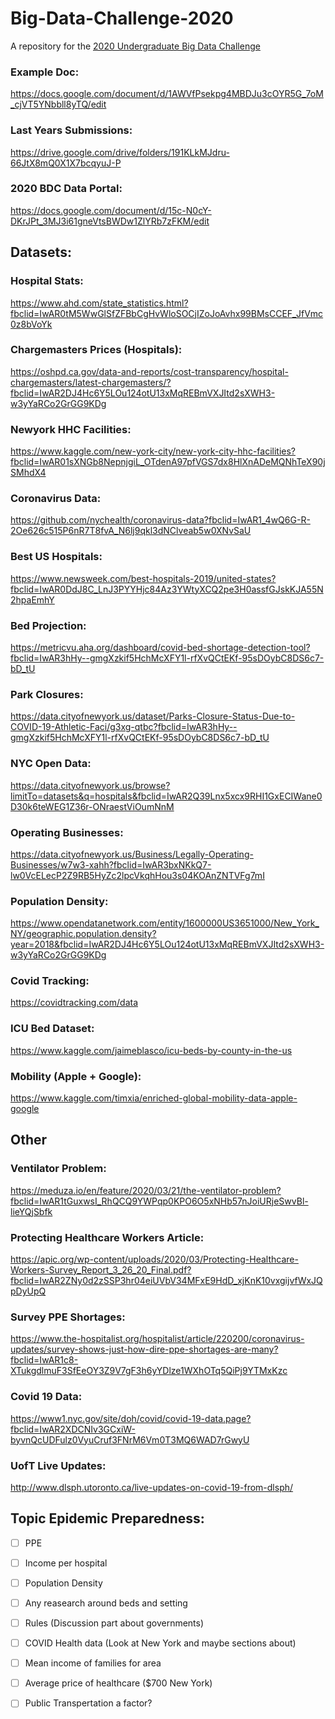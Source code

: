 # Big-Data-Challenge-2020
A repository for the [2020 Undergraduate Big Data Challenge](https://stemfellowship.org/2020-undergraduate-big-data-challenge/?fbclid=IwAR2VN4Td21nvh9L1RZbALjhnGzWvB5LczgZ75XJt5kSSINKQU3HQoEWt4OY)

### Example Doc:

https://docs.google.com/document/d/1AWVfPsekpg4MBDJu3cOYR5G_7oM_cjVT5YNbbll8yTQ/edit

### Last Years Submissions: 
https://drive.google.com/drive/folders/191KLkMJdru-66JtX8mQ0X1X7bcqyuJ-P

### 2020 BDC Data Portal:
https://docs.google.com/document/d/15c-N0cY-DKrJPt_3MJ3i61gneVtsBWDw1ZlYRb7zFKM/edit

## Datasets:

### Hospital Stats:
https://www.ahd.com/state_statistics.html?fbclid=IwAR0tM5WwGlSfZFBbCgHvWloSOCjIZoJoAvhx99BMsCCEF_JfVmc0z8bVoYk

### Chargemasters Prices (Hospitals):
https://oshpd.ca.gov/data-and-reports/cost-transparency/hospital-chargemasters/latest-chargemasters/?fbclid=IwAR2DJ4Hc6Y5LOu124otU13xMqREBmVXJItd2sXWH3-w3yYaRCo2GrGG9KDg

### Newyork HHC Facilities:
https://www.kaggle.com/new-york-city/new-york-city-hhc-facilities?fbclid=IwAR01sXNGb8NepnjgiL_OTdenA97pfVGS7dx8HlXnADeMQNhTeX90jSMhdX4

### Coronavirus Data:
https://github.com/nychealth/coronavirus-data?fbclid=IwAR1_4wQ6G-R-2Oe626c515P6nR7T8fvA_N6lj9qkl3dNClveab5w0XNvSaU

### Best US Hospitals:
https://www.newsweek.com/best-hospitals-2019/united-states?fbclid=IwAR0DdJ8C_LnJ3PYYHjc84Az3YWtyXCQ2pe3H0assfGJskKJA55N2hpaEmhY

### Bed Projection:
https://metricvu.aha.org/dashboard/covid-bed-shortage-detection-tool?fbclid=IwAR3hHy--gmgXzkif5HchMcXFY1l-rfXvQCtEKf-95sDOybC8DS6c7-bD_tU

### Park Closures:
https://data.cityofnewyork.us/dataset/Parks-Closure-Status-Due-to-COVID-19-Athletic-Faci/g3xg-qtbc?fbclid=IwAR3hHy--gmgXzkif5HchMcXFY1l-rfXvQCtEKf-95sDOybC8DS6c7-bD_tU

### NYC Open Data:
https://data.cityofnewyork.us/browse?limitTo=datasets&q=hospitals&fbclid=IwAR2Q39Lnx5xcx9RHI1GxECIWane0D30k6teWEG1Z36r-ONraestViOumNnM

### Operating Businesses:
https://data.cityofnewyork.us/Business/Legally-Operating-Businesses/w7w3-xahh?fbclid=IwAR3bxNKkQ7-lw0VcELecP2Z9RB5HyZc2lpcVkqhHou3s04KOAnZNTVFg7mI

### Population Density:
https://www.opendatanetwork.com/entity/1600000US3651000/New_York_NY/geographic.population.density?year=2018&fbclid=IwAR2DJ4Hc6Y5LOu124otU13xMqREBmVXJItd2sXWH3-w3yYaRCo2GrGG9KDg

### Covid Tracking:
https://covidtracking.com/data

### ICU Bed Dataset:
https://www.kaggle.com/jaimeblasco/icu-beds-by-county-in-the-us

### Mobility (Apple + Google):
https://www.kaggle.com/timxia/enriched-global-mobility-data-apple-google

## Other

### Ventilator Problem:
https://meduza.io/en/feature/2020/03/21/the-ventilator-problem?fbclid=IwAR1tGuxwsI_RhQCQ9YWPqp0KPO6O5xNHb57nJoiURjeSwvBl-lieYQjSbfk

### Protecting Healthcare Workers Article:
https://apic.org/wp-content/uploads/2020/03/Protecting-Healthcare-Workers-Survey_Report_3_26_20_Final.pdf?fbclid=IwAR2ZNy0d2zSSP3hr04eiUVbV34MFxE9HdD_xjKnK10vxgijvfWxJQpDyUpQ

### Survey PPE Shortages:
https://www.the-hospitalist.org/hospitalist/article/220200/coronavirus-updates/survey-shows-just-how-dire-ppe-shortages-are-many?fbclid=IwAR1c8-XTukgdlmuF3SfEeOY3Z9V7gF3h6yYDlze1WXhOTq5QiPj9YTMxKzc

### Covid 19 Data:
https://www1.nyc.gov/site/doh/covid/covid-19-data.page?fbclid=IwAR2XDCNIv3GCxiW-byvnQcUDFulz0VyuCruf3FNrM6Vm0T3MQ6WAD7rGwyU

### UofT Live Updates:
http://www.dlsph.utoronto.ca/live-updates-on-covid-19-from-dlsph/

## Topic Epidemic Preparedness: 

- [ ] PPE 
- [ ] Income per hospital 
- [ ] Population Density 
- [ ] Any reasearch around beds and setting 
- [ ] Rules (Discussion part about governments)
- [ ] COVID Health data (Look at New York and maybe sections about)
- [ ] Mean income of families for area 
- [ ] Average price of healthcare ($700 New York)
- [ ] Public Transpertation a factor? 

